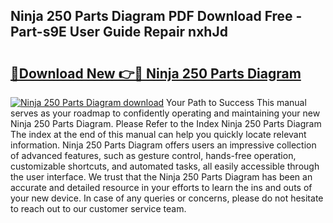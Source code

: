 ## Ninja 250 Parts Diagram PDF Download Free - Part-s9E User Guide Repair nxhJd

# <h2><a href="http://dfh5rh.blite.top/?on=Ninja+250+Parts+Diagram">🔗Download New 👉🔴 Ninja 250 Parts Diagram</a></h2>

[![Ninja 250 Parts Diagram download](https://i.imgur.com/lujVjoI.png)](http://dfh5rh.blite.top/?on=Ninja+250+Parts+Diagram)
Your Path to Success This manual serves as your roadmap to confidently operating and maintaining your new Ninja 250 Parts Diagram. Please Refer to the Index Ninja 250 Parts Diagram The index at the end of this manual can help you quickly locate relevant information. Ninja 250 Parts Diagram offers users an impressive collection of advanced features, such as gesture control, hands-free operation, customizable shortcuts, and automated tasks, all easily accessible through the user interface. We trust that the Ninja 250 Parts Diagram has been an accurate and detailed resource in your efforts to learn the ins and outs of your new device. In case of any queries or concerns, please do not hesitate to reach out to our customer service team.
